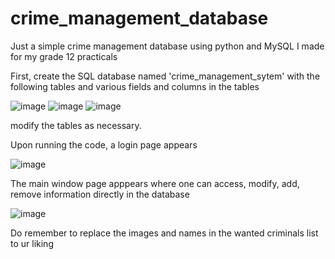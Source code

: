 # crime_management_database
Just a simple crime management database using python and MySQL I made for my grade 12 practicals


First, create the SQL database named 'crime_management_sytem' with the following tables and various fields and columns in the tables

![image](https://github.com/user-attachments/assets/802b0a17-a8a2-4e43-9b1a-d69291a99b94)
![image](https://github.com/user-attachments/assets/af108be6-bc6c-4494-ab76-0b61e2f1a920)
![image](https://github.com/user-attachments/assets/7c143573-adc2-4ef0-9c82-284a74ae562f)

modify the tables as necessary.


Upon running the code, a login page appears

![image](https://github.com/user-attachments/assets/8ea0ac22-4ef8-4e2a-b4be-0e6f6af17ee1)


The main window page apppears where one can access, modify, add, remove information directly in the database

![image](https://github.com/user-attachments/assets/073f72fa-b498-4645-8a35-aa653da6e564)


Do remember to replace the images and names in the wanted criminals list to ur liking
